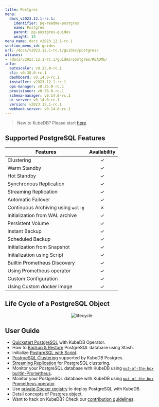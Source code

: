 ```yaml
---
title: Postgres
menu:
  docs_v2023.12.1-rc.1:
    identifier: pg-readme-postgres
    name: Postgres
    parent: pg-postgres-guides
    weight: 10
menu_name: docs_v2023.12.1-rc.1
section_menu_id: guides
url: /docs/v2023.12.1-rc.1/guides/postgres/
aliases:
- /docs/v2023.12.1-rc.1/guides/postgres/README/
info:
  autoscaler: v0.23.0-rc.1
  cli: v0.38.0-rc.1
  dashboard: v0.14.0-rc.1
  installer: v2023.12.1-rc.1
  ops-manager: v0.25.0-rc.1
  provisioner: v0.38.0-rc.1
  schema-manager: v0.14.0-rc.1
  ui-server: v0.14.0-rc.1
  version: v2023.12.1-rc.1
  webhook-server: v0.14.0-rc.1
---
```


> New to KubeDB? Please start [here](/docs/v2023.12.1-rc.1/README).

## Supported PostgreSQL Features

| Features                           | Availability |
| ---------------------------------- |:------------:|
| Clustering                         |   &#10003;   |
| Warm Standby                       |   &#10003;   |
| Hot Standby                        |   &#10003;   |
| Synchronous Replication            |   &#10003;   |
| Streaming Replication              |   &#10003;   |
| Automatic Failover                 |   &#10003;   |
| Continuous Archiving using `wal-g` |   &#10007;   |
| Initialization from WAL archive    |   &#10003;   |
| Persistent Volume                  |   &#10003;   |
| Instant Backup                     |   &#10003;   |
| Scheduled Backup                   |   &#10003;   |
| Initialization from Snapshot       |   &#10003;   |
| Initialization using Script        |   &#10003;   |
| Builtin Prometheus Discovery       |   &#10003;   |
| Using Prometheus operator          |   &#10003;   |
| Custom Configuration               |   &#10003;   |
| Using Custom docker image          |   &#10003;   |

## Life Cycle of a PostgreSQL Object

<p align="center">
  <img alt="lifecycle"  src="/docs/v2023.12.1-rc.1/images/postgres/lifecycle.png">
</p>

## User Guide

- [Quickstart PostgreSQL](/docs/v2023.12.1-rc.1/guides/postgres/quickstart/quickstart) with KubeDB Operator.
- How to [Backup & Restore](/docs/v2023.12.1-rc.1/guides/postgres/backup/overview/) PostgreSQL database using Stash.
- Initialize [PostgreSQL with Script](/docs/v2023.12.1-rc.1/guides/postgres/initialization/script_source).
- [PostgreSQL Clustering](/docs/v2023.12.1-rc.1/guides/postgres/clustering/ha_cluster) supported by KubeDB Postgres.
- [Streaming Replication](/docs/v2023.12.1-rc.1/guides/postgres/clustering/streaming_replication) for PostgreSQL clustering.
- Monitor your PostgreSQL database with KubeDB using [`out-of-the-box` builtin-Prometheus](/docs/v2023.12.1-rc.1/guides/postgres/monitoring/using-builtin-prometheus).
- Monitor your PostgreSQL database with KubeDB using [`out-of-the-box` Prometheus operator](/docs/v2023.12.1-rc.1/guides/postgres/monitoring/using-prometheus-operator).
- Use [private Docker registry](/docs/v2023.12.1-rc.1/guides/postgres/private-registry/using-private-registry) to deploy PostgreSQL with KubeDB.
- Detail concepts of [Postgres object](/docs/v2023.12.1-rc.1/guides/postgres/concepts/postgres).
- Want to hack on KubeDB? Check our [contribution guidelines](/docs/v2023.12.1-rc.1/CONTRIBUTING).
